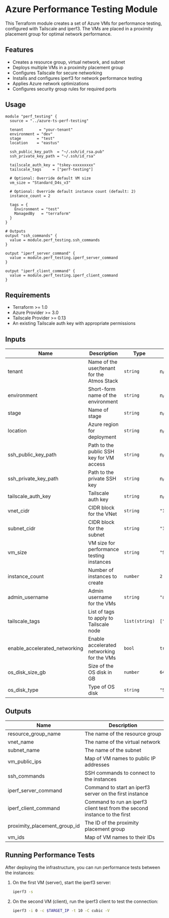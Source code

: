 # Azure Performance Testing Module

This Terraform module creates a set of Azure VMs for performance testing, configured with Tailscale and iperf3. The VMs are placed in a proximity placement group for optimal network performance.

## Features

- Creates a resource group, virtual network, and subnet
- Deploys multiple VMs in a proximity placement group
- Configures Tailscale for secure networking
- Installs and configures iperf3 for network performance testing
- Applies Azure network optimizations
- Configures security group rules for required ports

## Usage

```hcl
module "perf_testing" {
  source = "../azure-ts-perf-testing"

  tenant       = "your-tenant"
  environment = "dev"
  stage       = "test"
  location    = "eastus"

  ssh_public_key_path  = "~/.ssh/id_rsa.pub"
  ssh_private_key_path = "~/.ssh/id_rsa"
  
  tailscale_auth_key = "tskey-xxxxxxxxx"
  tailscale_tags     = ["perf-testing"]
  
  # Optional: Override default VM size
  vm_size = "Standard_D4s_v3"
  
  # Optional: Override default instance count (default: 2)
  instance_count = 2
  
  tags = {
    Environment = "test"
    ManagedBy   = "terraform"
  }
}

# Outputs
output "ssh_commands" {
  value = module.perf_testing.ssh_commands
}

output "iperf_server_command" {
  value = module.perf_testing.iperf_server_command
}

output "iperf_client_command" {
  value = module.perf_testing.iperf_client_command
}
```

## Requirements

- Terraform >= 1.0
- Azure Provider >= 3.0
- Tailscale Provider >= 0.13
- An existing Tailscale auth key with appropriate permissions

## Inputs

| Name | Description | Type | Default | Required |
|------|-------------|------|---------|:--------:|
| tenant | Name of the user/tenant for the Atmos Stack | `string` | n/a | yes |
| environment | Short-form name of the environment | `string` | n/a | yes |
| stage | Name of stage | `string` | n/a | yes |
| location | Azure region for deployment | `string` | n/a | yes |
| ssh_public_key_path | Path to the public SSH key for VM access | `string` | n/a | yes |
| ssh_private_key_path | Path to the private SSH key | `string` | n/a | yes |
| tailscale_auth_key | Tailscale auth key | `string` | n/a | yes |
| vnet_cidr | CIDR block for the VNet | `string` | `"10.0.0.0/16"` | no |
| subnet_cidr | CIDR block for the subnet | `string` | `"10.0.1.0/24"` | no |
| vm_size | VM size for performance testing instances | `string` | `"Standard_D4s_v3"` | no |
| instance_count | Number of instances to create | `number` | `2` | no |
| admin_username | Admin username for the VMs | `string` | `"azureuser"` | no |
| tailscale_tags | List of tags to apply to Tailscale node | `list(string)` | `["perf-testing"]` | no |
| enable_accelerated_networking | Enable accelerated networking for the VMs | `bool` | `true` | no |
| os_disk_size_gb | Size of the OS disk in GB | `number` | `64` | no |
| os_disk_type | Type of OS disk | `string` | `"StandardSSD_LRS"` | no |

## Outputs

| Name | Description |
|------|-------------|
| resource_group_name | The name of the resource group |
| vnet_name | The name of the virtual network |
| subnet_name | The name of the subnet |
| vm_public_ips | Map of VM names to public IP addresses |
| ssh_commands | SSH commands to connect to the instances |
| iperf_server_command | Command to start an iperf3 server on the first instance |
| iperf_client_command | Command to run an iperf3 client test from the second instance to the first |
| proximity_placement_group_id | The ID of the proximity placement group |
| vm_ids | Map of VM names to their IDs |

## Running Performance Tests

After deploying the infrastructure, you can run performance tests between the instances:

1. On the first VM (server), start the iperf3 server:

   ```bash
   iperf3 -s
   ```

2. On the second VM (client), run the iperf3 client to test the connection:

   ```bash
   iperf3 -i 0 -c $TARGET_IP -t 10 -C cubic -V
   ```
